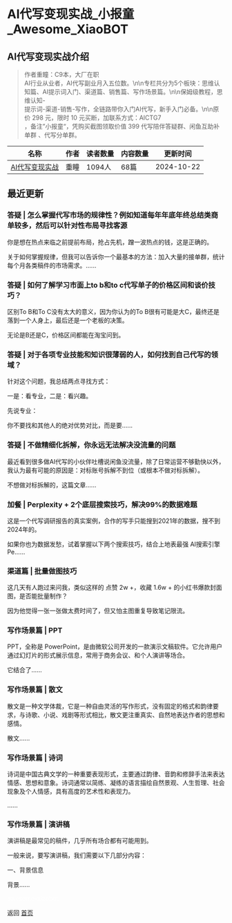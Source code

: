 # AI代写变现实战_小报童_Awesome_XiaoBOT

## AI代写变现实战介绍
> 作者重瞳：C9本，大厂在职  
AI行业从业者，AI代写副业月入五位数。\n\n专栏共分为5个板块：思维认知篇、AI提示词入门、渠道篇、销售篇、写作场景篇。\n\n保姆级教程，思维认知-  
提示词-渠道-销售-写作，全链路带你入门AI代写，新手入门必备。\n\n原价 298 元，限时 10 元买断，加联系方式：AICTG7  
，备注”小报童“，凭购买截图领取价值 399 代写陪伴答疑群、闲鱼互助补单群 、代写分单群。  
  


|名称|作者|读者数量|内容数量|更新时间|
|---|---|---|---|---|
|[AI代写变现实战](https://xiaobot.net/p/27504?refer=0b133df9-27dc-423b-8101-639049001c13)|重瞳|1094人|68篇|2024-10-22|

## 最近更新
### 答疑 | 怎么掌握代写市场的规律性？例如知道每年年底年终总结类商单较多，然后可以针对性布局寻找客源

你是想在热点来临之前提前布局，抢占先机，蹭一波热点的钱，这是正确的。

关于如何掌握规律，但我可以告诉你一个最基本的方法：加入大量的接单群，统计每个月各类稿件的市场需求。......

### 答疑 | 如何了解学习市面上to b和to c代写单子的价格区间和谈价技巧？

区别To B和To C没有太大的意义，因为你认为的To B很有可能是大C，最终还是落到一个人身上，最后还是一个老板的决策。

无论是B还是C，价格区间都能在淘宝问到。

### 答疑 | 对于各项专业技能和知识很薄弱的人，如何找到自己代写的领域？

针对这个问题，我总结两点寻找方式：

一是：看专业，二是：看兴趣。

先说专业：

你不要找和其他人的绝对优势对比，而是要......

### 答疑 | 不做精细化拆解，你永远无法解决没流量的问题

最近看到很多做AI代写的小伙伴吐槽说闲鱼没流量，除了日常运营不够勤快以外，我认为最有可能的原因是：对标账号拆解不到位（或根本不做对标拆解）。

不想做对标拆解的，这篇文章......

### 加餐 | Perplexity + 2个底层搜索技巧，解决99%的数据难题

这是一个代写调研报告的真实案例，合作的写手只能搜到2021年的数据，搜不到2024年的。

如果你也为数据发愁，试着掌握以下两个搜索技巧，结合上地表最强 AI搜索引擎Pe......

### 渠道篇 | 批量做图技巧

这几天有人跑过来问我，类似这样的 点赞 2w +，收藏 1.6w + 的小红书爆款封面图，是否能批量制作？

因为他觉得一张一张做太费时间了，但又怕主图重复导致笔记限流。

### 写作场景篇 | PPT

PPT，全称是 PowerPoint，是由微软公司开发的一款演示文稿软件。它允许用户通过幻灯片的形式展示信息，常用于商务会议、和个人演讲等场合。

它结合了......

### 写作场景篇 | 散文

散文是一种文学体裁，它是一种自由灵活的写作形式，没有固定的格式和韵律要求，与诗歌、小说、戏剧等形式相比，散文更注重真实、自然地表达作者的思想和感情。

散文......

### 写作场景篇 | 诗词

诗词是中国古典文学的一种重要表现形式，主要通过韵律、音韵和修辞手法来表达情感、思想和意象。诗词通常以简练、凝练的语言描绘自然景观、人生哲理、社会现象及个人情感，具有高度的艺术性和表现力。

......

### 写作场景篇 | 演讲稿

演讲稿是最常见的稿件，几乎所有场合都有可能用到。

一般来说，要写演讲稿，我们需要以下几部分内容：

一、背景信息

背景......


<a href="https://github.com/Reno9527/awesome-xiaobot" style="color: white; text-decoration: none;">awesome-xiaobot</a>

返回 [首页](../README.md)
